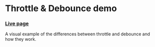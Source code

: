 # Throttle & Debounce demo

### [Live page](https://jv-vogler.github.io/throttle-debounce/)

A visual example of the differences between throttle and debounce and how they work.

